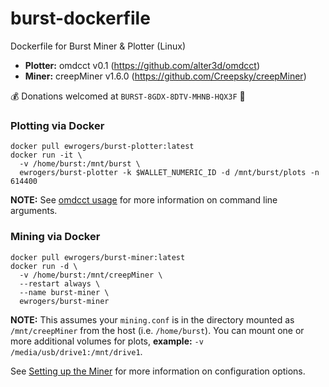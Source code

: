 # burst-dockerfile
Dockerfile for Burst Miner & Plotter (Linux)

* **Plotter:** omdcct v0.1 (https://github.com/alter3d/omdcct)
* **Miner:** creepMiner v1.6.0 (https://github.com/Creepsky/creepMiner)

:moneybag: Donations welcomed at `BURST-8GDX-8DTV-MHNB-HQX3F` :bow:

### Plotting via Docker
    docker pull ewrogers/burst-plotter:latest
    docker run -it \
      -v /home/burst:/mnt/burst \
      ewrogers/burst-plotter -k $WALLET_NUMERIC_ID -d /mnt/burst/plots -n 614400

**NOTE:** See [omdcct usage](https://github.com/alter3d/omdcct) for more information on command line arguments.

### Mining via Docker
    docker pull ewrogers/burst-miner:latest
    docker run -d \
      -v /home/burst:/mnt/creepMiner \
      --restart always \
      --name burst-miner \
      ewrogers/burst-miner
      
**NOTE:** This assumes your `mining.conf` is in the directory mounted as `/mnt/creepMiner` from the host (i.e. `/home/burst`). You can mount one or more additional volumes for plots, **example:** `-v /media/usb/drive1:/mnt/drive1`.

See [Setting up the Miner](https://github.com/Creepsky/creepMiner/wiki/Setting-up-the-miner) for more information on configuration options.
